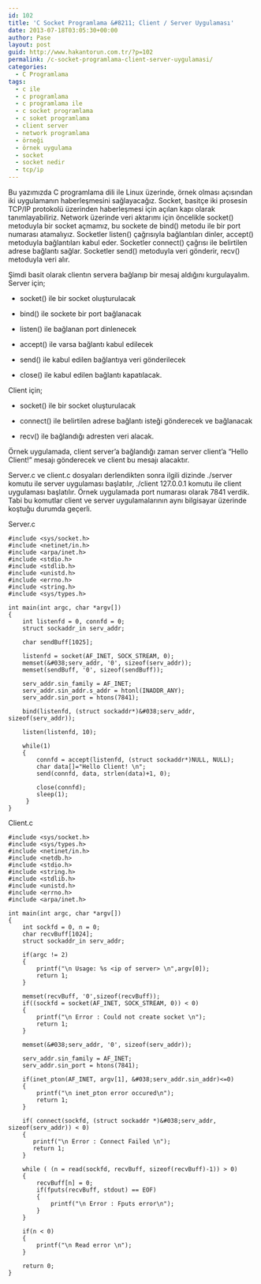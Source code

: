 ```yaml
---
id: 102
title: 'C Socket Programlama &#8211; Client / Server Uygulaması'
date: 2013-07-18T03:05:30+00:00
author: Pase
layout: post
guid: http://www.hakantorun.com.tr/?p=102
permalink: /c-socket-programlama-client-server-uygulamasi/
categories:
  - C Programlama
tags:
  - c ile
  - c programlama
  - c programlama ile
  - c socket programlama
  - c soket programlama
  - client server
  - network programlama
  - örneği
  - örnek uygulama
  - socket
  - socket nedir
  - tcp/ip
---
```

Bu yazımızda C programlama dili ile Linux üzerinde, örnek olması açısından iki uygulamanın haberleşmesini sağlayacağız. Socket, basitçe iki prosesin TCP/IP protokolü üzerinden haberleşmesi için açılan kapı olarak tanımlayabiliriz. Network üzerinde veri aktarımı için öncelikle socket() metoduyla bir socket açmamız, bu sockete de bind() metodu ile bir port numarası atamalıyız. Socketler listen() çağrısıyla bağlantıları dinler, accept() metoduyla bağlantıları kabul eder. Socketler connect() çağrısı ile belirtilen adrese bağlantı sağlar. Socketler send() metoduyla veri gönderir, recv() metoduyla veri alır. 

Şimdi basit olarak clientın servera bağlanıp bir mesaj aldığını kurgulayalım. Server için;
  
- socket() ile bir socket oluşturulacak
  
- bind() ile sockete bir port bağlanacak
  
- listen() ile bağlanan port dinlenecek
  
- accept() ile varsa bağlantı kabul edilecek
  
- send() ile kabul edilen bağlantıya veri gönderilecek
  
- close() ile kabul edilen bağlantı kapatılacak.

Client için;
  
- socket() ile bir socket oluşturulacak
  
- connect() ile belirtilen adrese bağlantı isteği gönderecek ve bağlanacak
  
- recv() ile bağlandığı adresten veri alacak.

<!--more-->

Örnek uygulamada, client server&#8217;a bağlandığı zaman server client&#8217;a &#8220;Hello Client!&#8221; mesajı gönderecek ve client bu mesajı alacaktır.

Server.c ve client.c dosyaları derlendikten sonra ilgili dizinde ./server komutu ile server uygulaması başlatılır, ./client 127.0.0.1 komutu ile client uygulaması başlatılır. Örnek uygulamada port numarası olarak 7841 verdik. Tabi bu komutlar client ve server uygulamalarının aynı bilgisayar üzerinde koştuğu durumda geçerli. 

Server.c

    
    #include <sys/socket.h>
    #include <netinet/in.h>
    #include <arpa/inet.h>
    #include <stdio.h>
    #include <stdlib.h>
    #include <unistd.h>
    #include <errno.h>
    #include <string.h>
    #include <sys/types.h>
    
    int main(int argc, char *argv[])
    {
        int listenfd = 0, connfd = 0;
        struct sockaddr_in serv_addr; 
    
        char sendBuff[1025];
    
        listenfd = socket(AF_INET, SOCK_STREAM, 0);
        memset(&#038;serv_addr, '0', sizeof(serv_addr));
        memset(sendBuff, '0', sizeof(sendBuff)); 
    
        serv_addr.sin_family = AF_INET;
        serv_addr.sin_addr.s_addr = htonl(INADDR_ANY);
        serv_addr.sin_port = htons(7841); 
    
        bind(listenfd, (struct sockaddr*)&#038;serv_addr, sizeof(serv_addr)); 
    
        listen(listenfd, 10); 
    
        while(1)
        {
            connfd = accept(listenfd, (struct sockaddr*)NULL, NULL); 
    		char data[]="Hello Client! \n";
    		send(connfd, data, strlen(data)+1, 0);
    		
            close(connfd);
            sleep(1);
         }
    }
    
    

Client.c

    
    #include <sys/socket.h>
    #include <sys/types.h>
    #include <netinet/in.h>
    #include <netdb.h>
    #include <stdio.h>
    #include <string.h>
    #include <stdlib.h>
    #include <unistd.h>
    #include <errno.h>
    #include <arpa/inet.h> 
    
    int main(int argc, char *argv[])
    {
        int sockfd = 0, n = 0;
        char recvBuff[1024];
        struct sockaddr_in serv_addr; 
    
        if(argc != 2)
        {
            printf("\n Usage: %s <ip of server> \n",argv[0]);
            return 1;
        } 
    
        memset(recvBuff, '0',sizeof(recvBuff));
        if((sockfd = socket(AF_INET, SOCK_STREAM, 0)) < 0)
        {
            printf("\n Error : Could not create socket \n");
            return 1;
        } 
    
        memset(&#038;serv_addr, '0', sizeof(serv_addr)); 
    
        serv_addr.sin_family = AF_INET;
        serv_addr.sin_port = htons(7841); 
    
        if(inet_pton(AF_INET, argv[1], &#038;serv_addr.sin_addr)<=0)
        {
            printf("\n inet_pton error occured\n");
            return 1;
        } 
    
        if( connect(sockfd, (struct sockaddr *)&#038;serv_addr, sizeof(serv_addr)) < 0)
        {
           printf("\n Error : Connect Failed \n");
           return 1;
        } 
    
        while ( (n = read(sockfd, recvBuff, sizeof(recvBuff)-1)) > 0)
        {
            recvBuff[n] = 0;
            if(fputs(recvBuff, stdout) == EOF)
            {
                printf("\n Error : Fputs error\n");
            }
        } 
    
        if(n < 0)
        {
            printf("\n Read error \n");
        } 
    
        return 0;
    }